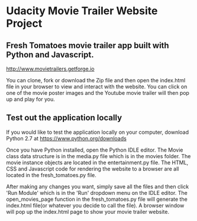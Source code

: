 # Udacity Movie Trailer Website Project

## Fresh Tomatoes movie trailer app built with Python and Javascript.

http://www.movietrailers.getforge.io

You can clone, fork or download the Zip file and then open the index.html file in your browser to view and interact with the website. You can click on one of the movie poster images and the Youtube movie trailer will then pop up and play for you.

## Test out the application locally

If you would like to test the application locally on your computer, download Python 2.7 at https://www.python.org/downloads

Once you have Python installed, open the Python IDLE editor. The Movie class data structure is in the media.py file which is in the movies folder. The movie instance objects are located in the entertainment.py file. The HTML, CSS and Javascript code for rendering the website to a browser are all located in the fresh_tomatoes.py file.

After making any changes you want, simply save all the files and then click 'Run Module' which is in the 'Run' dropdown menu on the IDLE editor. The open_movies_page function in the fresh_tomatoes.py file will generate the index.html file(or whatever you decide to call the file). A browser window will pop up the index.html page to show your movie trailer website.

